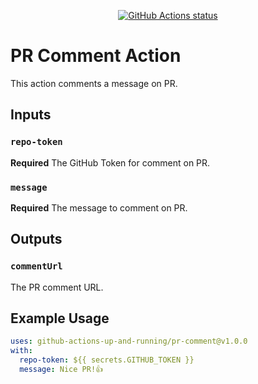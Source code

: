 <p align="center">
  <a href="https://github.com/github-actions-up-and-running/pr-comment/actions"><img alt="GitHub Actions status" src="https://github.com/github-actions-up-and-running/pr-comment/workflows/build-test/badge.svg"></a>
</p>

# PR Comment Action

This action comments a message on PR.

## Inputs

### `repo-token`

**Required** The GitHub Token for comment on PR.

### `message`

**Required** The message to comment on PR.

## Outputs

### `commentUrl`

The PR comment URL.

## Example Usage

```yaml
uses: github-actions-up-and-running/pr-comment@v1.0.0
with:
  repo-token: ${{ secrets.GITHUB_TOKEN }}
  message: Nice PR!👍
```
